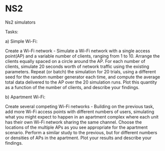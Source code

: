 # NS2
Ns2 simulators

Tasks:

a) Simple Wi-Fi: 

Create a Wi-Fi network - Simulate a Wi-Fi network with a single access point(AP) and a variable number of clients, ranging from 1 to 10. Arrange the clients equally spaced on a circle around the AP. For each number of clients, simulate 20 seconds worth of network traffic using the existing parameters. Repeat (or batch) the simulation for 20 trials, using a different seed for the random number generator each time, and compute the average total data delivered to the AP over the 20 simulation runs. Plot this quantity as a function of the number of clients, and describe your findings.


b) Apartment Wi-Fi: 

Create several competing Wi-Fi networks - Building on the previous task, add more Wi-Fi access points with different numbers of users, simulating what you might expect to happen in an apartment complex where each unit has their own Wi-Fi network sharing the same channel. Choose the locations of the multiple APs as you see appropriate for the apartment scenario. Perform a similar study to the previous, but for different numbers or densities of APs in the apartment. Plot your results and describe your findings.
